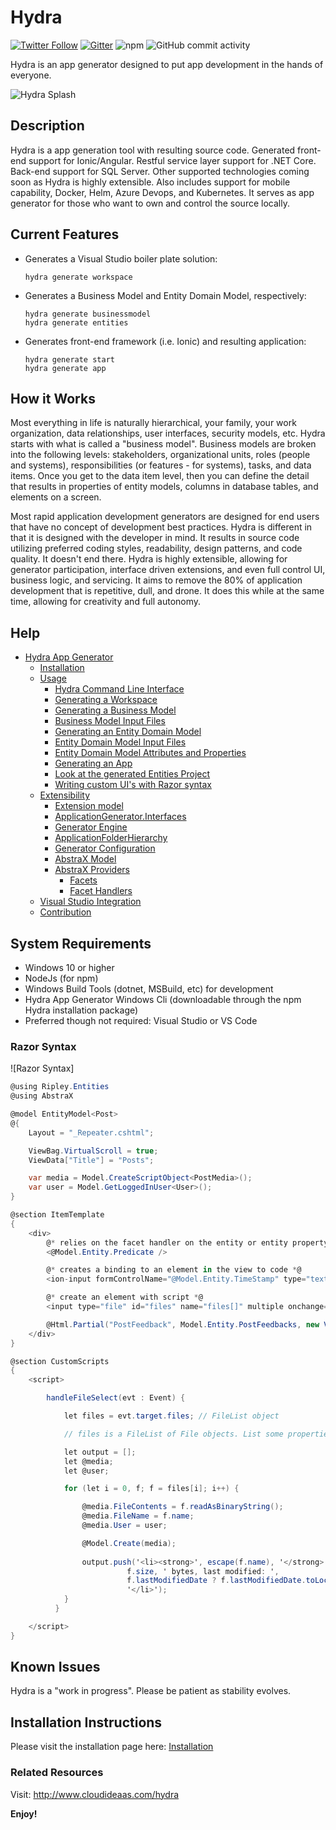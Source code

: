 # Hydra

[![Twitter Follow](https://img.shields.io/twitter/follow/cloudideaas?label=Followers&style=social&url=https://twitter.com/cloudideaas)](https://twitter.com/cloudideaas)
[![Gitter](https://badges.gitter.im/Join%20Chat.svg)](https://gitter.im/cloudideaas-hydra)
![npm](https://img.shields.io/npm/dt/@cloudideaas/hydra)
![GitHub commit activity](https://img.shields.io/github/commit-activity/w/cloudideaas/hydra)

Hydra is an app generator designed to put app development in the hands of everyone.

![Hydra Splash](https://www.cloudideaas.com/images/HydraSplashNarrow.png)

## Description

Hydra is a app generation tool with resulting source code. Generated front-end support for Ionic/Angular. Restful service layer support for .NET Core. Back-end support for SQL Server. Other supported technologies coming soon as Hydra is highly extensible. Also includes support for mobile capability, Docker, Helm, Azure Devops, and Kubernetes.
It serves as app generator for those who want to own and control the source locally.

## Current Features

- Generates a Visual Studio boiler plate solution:
     ```
    hydra generate workspace
    ```
- Generates a Business Model and Entity Domain Model, respectively:
    ```
    hydra generate businessmodel
    hydra generate entities
    ```
- Generates front-end framework (i.e. Ionic) and resulting application:
    ```
    hydra generate start
    hydra generate app
    ```

## How it Works

Most everything in life is naturally hierarchical, your family, your work organization, data relationships, 
user interfaces, security models, etc. Hydra starts with what is called a "business model".  Business models are broken 
into the following levels: stakeholders, organizational units, roles (people and systems), responsibilities (or features - for systems), 
tasks, and data items.  Once you get to the data item level, then you can define the detail that results in properties of entity models, 
columns in database tables, and elements on a screen.

Most rapid application development generators are designed for end users that have no concept of development best practices.  Hydra is 
different in that it is designed with the developer in mind.  It results in source code utilizing preferred coding styles, readability, 
design patterns, and code quality.  It doesn't end there.  Hydra is highly extensible, allowing for generator participation, interface driven
extensions, and even full control UI, business logic, and servicing.  It aims to remove the 80% of application development that is repetitive,
dull, and drone.  It does this while at the same time, allowing for creativity and full autonomy.

## Help

[//]: # (BEGIN HELP)

- [Hydra App Generator](http://www.cloudideaas.com/hydra/index.htm)
  - [Installation](http://www.cloudideaas.com/hydra/_5v00t4esm.htm)
  - [Usage](http://www.cloudideaas.com/hydra/_5v80sh92z.htm)
    - [Hydra Command Line Interface](http://www.cloudideaas.com/hydra/_5vf1505tf.htm)
    - [Generating a Workspace](http://www.cloudideaas.com/hydra/_5vg0mzny1.htm)
    - [Generating a Business Model](http://www.cloudideaas.com/hydra/_5vg17mo2j.htm)
    - [Business Model Input Files](http://www.cloudideaas.com/hydra/_5vp12c15a.htm)
    - [Generating an Entity Domain Model](http://www.cloudideaas.com/hydra/_5vk0nighe.htm)
    - [Entity Domain Model Input Files](http://www.cloudideaas.com/hydra/_5vp129wm3.htm)
    - [Entity Domain Model Attributes and Properties](http://www.cloudideaas.com/hydra/_5vp12dzw5.htm)
    - [Generating an App](http://www.cloudideaas.com/hydra/_5vp12f7wt.htm)
    - [Look at the generated Entities Project](http://www.cloudideaas.com/hydra/_5vp12i5on.htm)
    - [Writing custom UI's with Razor syntax](http://www.cloudideaas.com/hydra/_5vp12ja23.htm)
  - [Extensibility](http://www.cloudideaas.com/hydra/_5vp12lcrr.htm)
    - [Extension model](http://www.cloudideaas.com/hydra/_5vp12lyja.htm)
    - [ApplicationGenerator.Interfaces](http://www.cloudideaas.com/hydra/_5vp12m97q.htm)
    - [Generator Engine](http://www.cloudideaas.com/hydra/_5vp12p1d7.htm)
    - [ApplicationFolderHierarchy](http://www.cloudideaas.com/hydra/_5vp12pqzx.htm)
    - [Generator Configuration](http://www.cloudideaas.com/hydra/_5vp12q8tf.htm)
    - [AbstraX Model](http://www.cloudideaas.com/hydra/_5vp12qvvq.htm)
    - [AbstraX Providers](http://www.cloudideaas.com/hydra/_5vp12sw1i.htm)
      - [Facets](http://www.cloudideaas.com/hydra/_5vp12tbhd.htm)
      - [Facet Handlers](http://www.cloudideaas.com/hydra/_5vp12tjjq.htm)
  - [Visual Studio Integration](http://www.cloudideaas.com/hydra/_5vp12xxqv.htm)
  - [Contribution](http://www.cloudideaas.com/hydra/_5vp12ykw2.htm)

[//]: # (END HELP)

## System Requirements

- Windows 10 or higher
- NodeJs (for npm)
- Windows Build Tools (dotnet, MSBuild, etc) for development
- Hydra App Generator Windows Cli (downloadable through the npm Hydra installation package)
- Preferred though not required: Visual Studio or VS Code

### Razor Syntax

![Razor Syntax]

```cs
@using Ripley.Entities
@using AbstraX

@model EntityModel<Post>
@{
    Layout = "_Repeater.cshtml";

    ViewBag.VirtualScroll = true;
    ViewData["Title"] = "Posts";

    var media = Model.CreateScriptObject<PostMedia>();
    var user = Model.GetLoggedInUser<User>();
}

@section ItemTemplate
{
    <div>
        @* relies on the facet handler on the entity or entity property *@
        <@Model.Entity.Predicate />

        @* creates a binding to an element in the view to code *@
        <ion-input formControlName="@Model.Entity.TimeStamp" type="text"></ion-input>

        @* create an element with script *@
        <input type="file" id="files" name="files[]" multiple onchange="handleFileSelect($event)" />

        @Html.Partial("PostFeedback", Model.Entity.PostFeedbacks, new ViewDataDictionary(this.ViewData) { { "counter", 1 } });
    </div>
}

@section CustomScripts
{
    <script>

        handleFileSelect(evt : Event) {

            let files = evt.target.files; // FileList object

            // files is a FileList of File objects. List some properties.

            let output = [];
            let @media;
            let @user;

            for (let i = 0, f; f = files[i]; i++) {

                @media.FileContents = f.readAsBinaryString();
                @media.FileName = f.name;
                @media.User = user;

                @Model.Create(media);
                                
                output.push('<li><strong>', escape(f.name), '</strong> (', f.type || 'n/a', ') - ',
                          f.size, ' bytes, last modified: ',
                          f.lastModifiedDate ? f.lastModifiedDate.toLocaleDateString() : 'n/a',
                          '</li>');
            }
          }

    </script>
}    
```

## Known Issues

Hydra is a "work in progress".  Please be patient as stability evolves.

## Installation Instructions

Please visit the installation page here:
[Installation](http://www.cloudideaas.com/hydra/_5v00t4esm.htm)


### Related Resources

Visit: http://www.cloudideaas.com/hydra

**Enjoy!**
